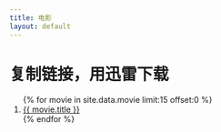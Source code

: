 ```yaml
---
title: 电影
layout: default
---
```


# 复制链接，用迅雷下载  

<div class="module">
<ol>
{% for movie in site.data.movie limit:15 offset:0 %}
  <li>
    <a href="{{ movie.src }}" target="_blank">
    {{ movie.title }}
    </a>
  </li>
{% endfor %}
</ol>
</div>
